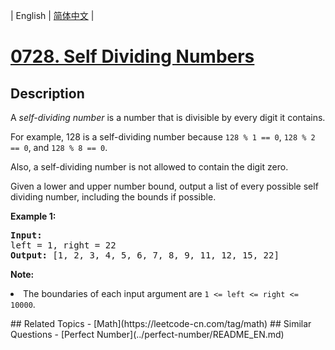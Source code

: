 
| English | [简体中文](README.md) |
# [0728. Self Dividing Numbers](https://leetcode-cn.com/problems/self-dividing-numbers/)
## Description
<p>
A <i>self-dividing number</i> is a number that is divisible by every digit it contains.
</p><p>
For example, 128 is a self-dividing number because <code>128 % 1 == 0</code>, <code>128 % 2 == 0</code>, and <code>128 % 8 == 0</code>.
</p><p>
Also, a self-dividing number is not allowed to contain the digit zero.
</p><p>
Given a lower and upper number bound, output a list of every possible self dividing number, including the bounds if possible.
</p>
<p><b>Example 1:</b><br />
<pre>
<b>Input:</b> 
left = 1, right = 22
<b>Output:</b> [1, 2, 3, 4, 5, 6, 7, 8, 9, 11, 12, 15, 22]
</pre>
</p>

<p><b>Note:</b>
<li>The boundaries of each input argument are <code>1 <= left <= right <= 10000</code>.</li>
</p>
## Related Topics
- [Math](https://leetcode-cn.com/tag/math)
## Similar Questions
- [Perfect Number](../perfect-number/README_EN.md)
